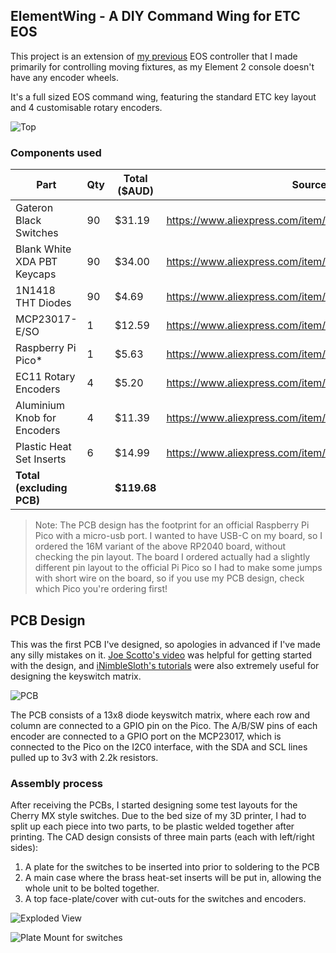 ## ElementWing - A DIY Command Wing for ETC EOS
This project is an extension of [my previous](https://github.com/jamiejcole/zenith) EOS controller that I made primarily for controlling moving fixtures, as my Element 2 console doesn't have any encoder wheels.

It's a full sized EOS command wing, featuring the standard ETC key layout and 4 customisable rotary encoders.

![Top](https://github.com/user-attachments/assets/567f5c07-6bd0-448a-a287-a3b112f35b13)

### Components used
|             Part              | Qty | Total ($AUD) | Source |
|             ---               | --- | ------------ | ------ |
| Gateron Black Switches        | 90  | $31.19       | https://www.aliexpress.com/item/1005006376024657.html |
| Blank White XDA PBT Keycaps   | 90  | $34.00       | https://www.aliexpress.com/item/1005007683242914.html |
| 1N1418 THT Diodes             | 90  | $4.69        | https://www.aliexpress.com/item/32866531235.html      |
| MCP23017-E/SO                 | 1   | $12.59       | https://www.aliexpress.com/item/1005005066054098.html |
| Raspberry Pi Pico*            | 1   | $5.63        | https://www.aliexpress.com/item/1005006071676557.html |
| EC11 Rotary Encoders          | 4   | $5.20        | https://www.aliexpress.com/item/10000056483250.html   |
| Aluminium Knob for Encoders   | 4   | $11.39       | https://www.aliexpress.com/item/1005005207623966.html |
| Plastic Heat Set Inserts      | 6   | $14.99       | https://www.aliexpress.com/item/1005006472962973.html |
| **Total (excluding PCB)**     |     | **$119.68**  |                                                       |

> Note: The PCB design has the footprint for an official Raspberry Pi Pico with a micro-usb port. I wanted to have USB-C on my board, so I ordered the 16M variant of the above RP2040 board, without checking the pin layout. The board I ordered actually had a slightly different pin layout to the official Pi Pico so I had to make some jumps with short wire on the board, so if you use my PCB design, check which Pico you're ordering first!

## PCB Design
This was the first PCB I've designed, so apologies in advanced if I've made any silly mistakes on it. [Joe Scotto's video](https://www.youtube.com/watch?v=8WXpGTIbxlQ) was helpful for getting started with the design, and [iNimbleSloth's tutorials](https://www.youtube.com/watch?v=XKWoeBwpVNg) were also extremely useful for designing the keyswitch matrix.

![PCB](https://github.com/user-attachments/assets/babba8c8-64a4-4bb3-8ced-60994aed9b57)

The PCB consists of a 13x8 diode keyswitch matrix, where each row and column are connected to a GPIO pin on the Pico. The A/B/SW pins of each encoder are connected to a GPIO port on the MCP23017, which is connected to the Pico on the I2C0 interface, with the SDA and SCL lines pulled up to 3v3 with 2.2k resistors.

### Assembly process
After receiving the PCBs, I started designing some test layouts for the Cherry MX style switches. Due to the bed size of my 3D printer, I had to split up each piece into two parts, to be plastic welded together after printing. The CAD design consists of three main parts (each with left/right sides):
1. A plate for the switches to be inserted into prior to soldering to the PCB
2. A main case where the brass heat-set inserts will be put in, allowing the whole unit to be bolted together.
3. A top face-plate/cover with cut-outs for the switches and encoders.

![Exploded View](https://github.com/user-attachments/assets/65ed10fe-f853-4051-9843-7dc4b381eb48)

![Plate Mount for switches](https://github.com/user-attachments/assets/c391fa11-594d-4444-af66-505279f54ec0)
